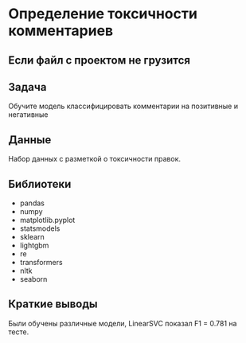 # Определение токсичности комментариев

## Если файл с проектом не грузится


## Задача

Обучите модель классифицировать комментарии на позитивные и негативные

## Данные

Набор данных с разметкой о токсичности правок.

## Библиотеки

- pandas
- numpy
- matplotlib.pyplot
- statsmodels
- sklearn
- lightgbm
- re
- transformers
- nltk
- seaborn

## Краткие выводы

Были обучены различные модели, LinearSVC показал F1 = 0.781 на тесте.



